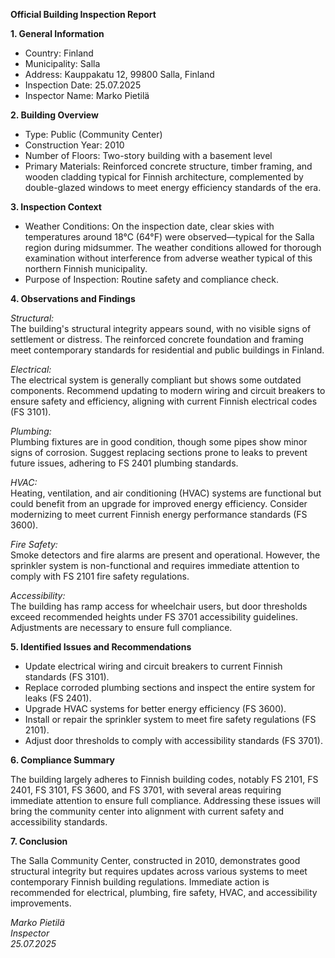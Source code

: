 **Official Building Inspection Report**

**1. General Information**

- Country: Finland
- Municipality: Salla
- Address: Kauppakatu 12, 99800 Salla, Finland
- Inspection Date: 25.07.2025
- Inspector Name: Marko Pietilä

**2. Building Overview**

- Type: Public (Community Center)
- Construction Year: 2010
- Number of Floors: Two-story building with a basement level
- Primary Materials: Reinforced concrete structure, timber framing, and wooden cladding typical for Finnish architecture, complemented by double-glazed windows to meet energy efficiency standards of the era.

**3. Inspection Context**

- Weather Conditions: On the inspection date, clear skies with temperatures around 18°C (64°F) were observed—typical for the Salla region during midsummer. The weather conditions allowed for thorough examination without interference from adverse weather typical of this northern Finnish municipality.
- Purpose of Inspection: Routine safety and compliance check.

**4. Observations and Findings**

*Structural:*  
The building's structural integrity appears sound, with no visible signs of settlement or distress. The reinforced concrete foundation and framing meet contemporary standards for residential and public buildings in Finland.

*Electrical:*  
The electrical system is generally compliant but shows some outdated components. Recommend updating to modern wiring and circuit breakers to ensure safety and efficiency, aligning with current Finnish electrical codes (FS 3101).

*Plumbing:*  
Plumbing fixtures are in good condition, though some pipes show minor signs of corrosion. Suggest replacing sections prone to leaks to prevent future issues, adhering to FS 2401 plumbing standards.

*HVAC:*  
Heating, ventilation, and air conditioning (HVAC) systems are functional but could benefit from an upgrade for improved energy efficiency. Consider modernizing to meet current Finnish energy performance standards (FS 3600).

*Fire Safety:*  
Smoke detectors and fire alarms are present and operational. However, the sprinkler system is non-functional and requires immediate attention to comply with FS 2101 fire safety regulations.

*Accessibility:*  
The building has ramp access for wheelchair users, but door thresholds exceed recommended heights under FS 3701 accessibility guidelines. Adjustments are necessary to ensure full compliance.

**5. Identified Issues and Recommendations**

- Update electrical wiring and circuit breakers to current Finnish standards (FS 3101).
- Replace corroded plumbing sections and inspect the entire system for leaks (FS 2401).
- Upgrade HVAC systems for better energy efficiency (FS 3600).
- Install or repair the sprinkler system to meet fire safety regulations (FS 2101).
- Adjust door thresholds to comply with accessibility standards (FS 3701).

**6. Compliance Summary**

The building largely adheres to Finnish building codes, notably FS 2101, FS 2401, FS 3101, FS 3600, and FS 3701, with several areas requiring immediate attention to ensure full compliance. Addressing these issues will bring the community center into alignment with current safety and accessibility standards.

**7. Conclusion**

The Salla Community Center, constructed in 2010, demonstrates good structural integrity but requires updates across various systems to meet contemporary Finnish building regulations. Immediate action is recommended for electrical, plumbing, fire safety, HVAC, and accessibility improvements. 

_Marko Pietilä_  
_Inspector_  
_25.07.2025_